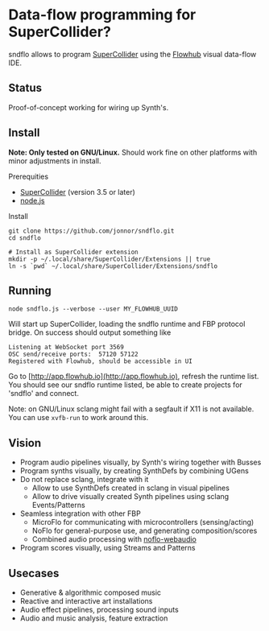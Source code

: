 Data-flow programming for SuperCollider?
========================================
sndflo allows to program [SuperCollider](http://supercollider.sourceforge.net) using
the [Flowhub](http://flowhub.io) visual data-flow IDE.

Status
------
Proof-of-concept working for wiring up Synth's.


Install
--------
**Note: Only tested on GNU/Linux.**
Should work fine on other platforms with minor adjustments in install.

Prerequities

* [SuperCollider](http://supercollider.sourceforge.net/downloads/) (version 3.5 or later)
* [node.js](http://nodejs.org/download/)

Install

    git clone https://github.com/jonnor/sndflo.git
    cd sndflo

    # Install as SuperCollider extension
    mkdir -p ~/.local/share/SuperCollider/Extensions || true
    ln -s `pwd` ~/.local/share/SuperCollider/Extensions/sndflo

Running
---------

    node sndflo.js --verbose --user MY_FLOWHUB_UUID

Will start up SuperCollider, loading the sndflo runtime and FBP protocol bridge.
On success should output something like 

    Listening at WebSocket port 3569 
    OSC send/receive ports:  57120 57122
    Registered with Flowhub, should be accessible in UI

Go to [http://app.flowhub.io](http://app.flowhub.io), refresh the runtime list.
You should see our sndflo runtime listed, be able to create projects for 'sndflo' and connect.

Note: on GNU/Linux sclang might fail with a segfault if X11 is not available.
You can use `xvfb-run` to work around this.

Vision
---------
* Program audio pipelines visually, by Synth's wiring together with Busses
* Program synths visually, by creating SynthDefs by combining UGens
* Do not replace sclang, integrate with it
    * Allow to use SynthDefs created in sclang in visual pipelines
    * Allow to drive visually created Synth pipelines using sclang Events/Patterns
* Seamless integration with other FBP
    * MicroFlo for communicating with microcontrollers (sensing/acting)
    * NoFlo for general-purpose use, and generating composition/scores
    * Combined audio processing with [noflo-webaudio](https://github.com/automata/noflo-webaudio)
* Program scores visually, using Streams and Patterns

Usecases
-------
* Generative & algorithmic composed music
* Reactive and interactive art installations
* Audio effect pipelines, processing sound inputs
* Audio and music analysis, feature extraction


